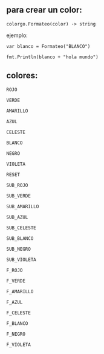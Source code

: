 ## para crear un color:

`colorgo.Formateo(color) -> string`

ejemplo:

`var blanco = Formateo("BLANCO")`

`fmt.Println(blanco + "hola mundo")`

## colores:
```
ROJO

VERDE

AMARILLO

AZUL

CELESTE

BLANCO

NEGRO

VIOLETA

RESET

SUB_ROJO

SUB_VERDE

SUB_AMARILLO

SUB_AZUL

SUB_CELESTE

SUB_BLANCO

SUB_NEGRO

SUB_VIOLETA

F_ROJO

F_VERDE

F_AMARILLO

F_AZUL

F_CELESTE

F_BLANCO

F_NEGRO

F_VIOLETA
